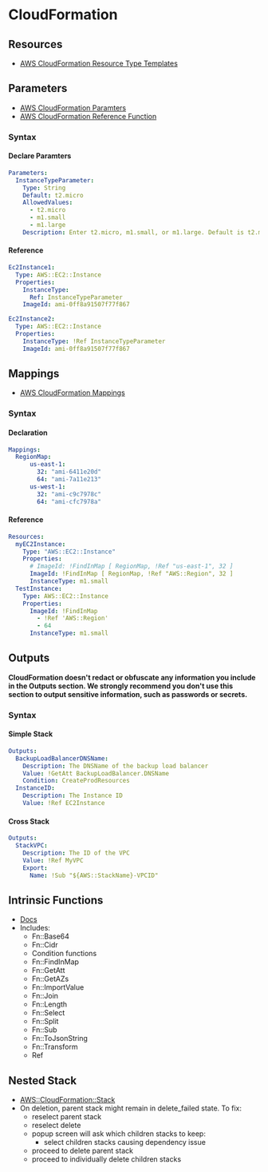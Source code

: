 # CloudFormation

## Resources
- [AWS CloudFormation Resource Type Templates](https://docs.aws.amazon.com/AWSCloudFormation/latest/UserGuide/aws-template-resource-type-ref.html)

## Parameters
- [AWS CloudFormation Paramters](https://docs.aws.amazon.com/AWSCloudFormation/latest/UserGuide/parameters-section-structure.html)
- [AWS CloudFormation Reference Function](https://docs.aws.amazon.com/AWSCloudFormation/latest/UserGuide/intrinsic-function-reference-ref.html)
### Syntax
#### Declare Paramters
```yaml
Parameters:
  InstanceTypeParameter:
    Type: String
    Default: t2.micro
    AllowedValues:
      - t2.micro
      - m1.small
      - m1.large
    Description: Enter t2.micro, m1.small, or m1.large. Default is t2.micro.
```
#### Reference
```yaml
Ec2Instance1:
  Type: AWS::EC2::Instance
  Properties:
    InstanceType:
      Ref: InstanceTypeParameter
    ImageId: ami-0ff8a91507f77f867

Ec2Instance2:
  Type: AWS::EC2::Instance
  Properties:
    InstanceType: !Ref InstanceTypeParameter
    ImageId: ami-0ff8a91507f77f867
```

## Mappings
- [AWS CloudFormation Mappings](https://docs.aws.amazon.com/AWSCloudFormation/latest/UserGuide/mappings-section-structure.html)
### Syntax
#### Declaration
```yaml
Mappings: 
  RegionMap: 
      us-east-1: 
        32: "ami-6411e20d"
        64: "ami-7a11e213"
      us-west-1: 
        32: "ami-c9c7978c"
        64: "ami-cfc7978a"
```
#### Reference
```yaml
Resources: 
  myEC2Instance: 
    Type: "AWS::EC2::Instance"
    Properties: 
      # ImageId: !FindInMap [ RegionMap, !Ref "us-east-1", 32 ]
      ImageId: !FindInMap [ RegionMap, !Ref "AWS::Region", 32 ]
      InstanceType: m1.small
  TestInstance:
    Type: AWS::EC2::Instance
    Properties:
      ImageId: !FindInMap
        - !Ref 'AWS::Region'
        - 64
      InstanceType: m1.small
```

## Outputs
**CloudFormation doesn't redact or obfuscate any information you include in the Outputs section. We strongly recommend you don't use this section to output sensitive information, such as passwords or secrets.**
### Syntax
#### Simple Stack
```yaml
Outputs:
  BackupLoadBalancerDNSName:
    Description: The DNSName of the backup load balancer
    Value: !GetAtt BackupLoadBalancer.DNSName
    Condition: CreateProdResources
  InstanceID:
    Description: The Instance ID
    Value: !Ref EC2Instance
```
#### Cross Stack
```yaml
Outputs:
  StackVPC:
    Description: The ID of the VPC
    Value: !Ref MyVPC
    Export:
      Name: !Sub "${AWS::StackName}-VPCID"
```

## Intrinsic Functions
- [Docs](https://docs.aws.amazon.com/AWSCloudFormation/latest/UserGuide/intrinsic-function-reference.html)
- Includes:
  - Fn::Base64
  - Fn::Cidr
  - Condition functions
  - Fn::FindInMap
  - Fn::GetAtt
  - Fn::GetAZs
  - Fn::ImportValue
  - Fn::Join
  - Fn::Length
  - Fn::Select
  - Fn::Split
  - Fn::Sub
  - Fn::ToJsonString
  - Fn::Transform
  - Ref

## Nested Stack
- [AWS::CloudFormation::Stack](https://docs.aws.amazon.com/AWSCloudFormation/latest/UserGuide/aws-properties-stack.html)
- On deletion, parent stack might remain in delete_failed state. To fix:
  - reselect parent stack
  - reselect delete
  - popup screen will ask which children stacks to keep:
    - select children stacks causing dependency issue
  - proceed to delete parent stack
  - proceed to individually delete children stacks